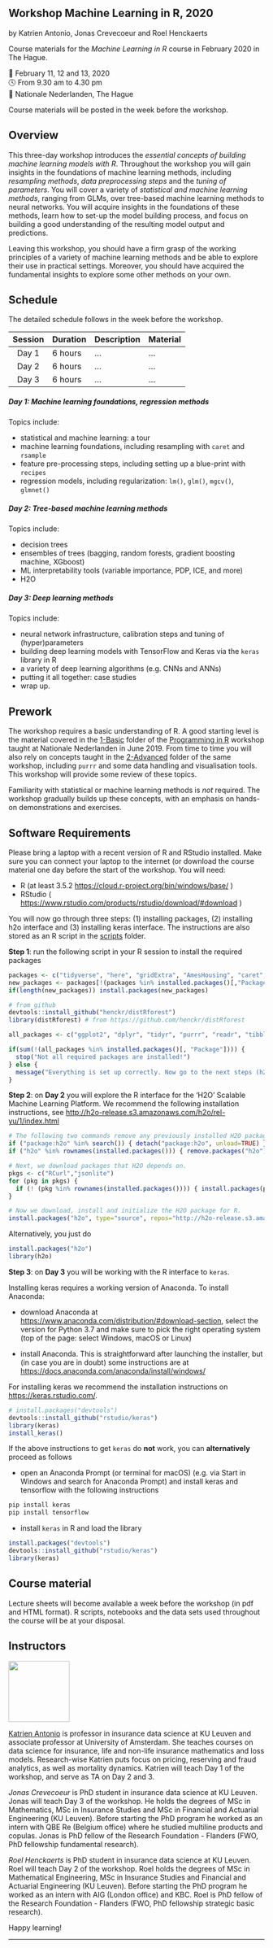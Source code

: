 
## Workshop Machine Learning in R, 2020

by Katrien Antonio, Jonas Crevecoeur and Roel Henckaerts

Course materials for the *Machine Learning in R* course in February 2020
in The Hague.

📆 February 11, 12 and 13, 2020 <br> 🕓 From 9.30 am to 4.30 pm <br> 📍
Nationale Nederlanden, The Hague

Course materials will be posted in the week before the workshop.

## Overview

<p text-align="justify">

This three-day workshop introduces the *essential concepts of building
machine learning models with R*. Throughout the workshop you will gain
insights in the foundations of machine learning methods, including
*resampling methods*, *data preprocessing steps* and the *tuning of
parameters*. You will cover a variety of *statistical and machine
learning methods*, ranging from GLMs, over tree-based machine learning
methods to neural networks. You will acquire insights in the foundations
of these methods, learn how to set-up the model building process, and
focus on building a good understanding of the resulting model output and
predictions.

</p>

<p align="justify">

Leaving this workshop, you should have a firm grasp of the working
principles of a variety of machine learning methods and be able to
explore their use in practical settings. Moreover, you should have
acquired the fundamental insights to explore some other methods on your
own.

</p>

## Schedule

The detailed schedule follows in the week before the workshop.

| Session | Duration | Description | Material |
| :-----: | -------- | ----------- | -------- |
|  Day 1  | 6 hours  | …           | …        |
|  Day 2  | 6 hours  | …           | …        |
|  Day 3  | 6 hours  | …           | …        |

##### Day 1: Machine learning foundations, regression methods

Topics include:

  - statistical and machine learning: a tour
  - machine learning foundations, including resampling with `caret` and
    `rsample`
  - feature pre-processing steps, including setting up a blue-print with
    `recipes`
  - regression models, including regularization: `lm()`, `glm()`,
    `mgcv()`, `glmnet()`

##### Day 2: Tree-based machine learning methods

Topics include:

  - decision trees
  - ensembles of trees (bagging, random forests, gradient boosting
    machine, XGboost)
  - ML interpretability tools (variable importance, PDP, ICE, and more)
  - H2O

##### Day 3: Deep learning methods

Topics include:

  - neural network infrastructure, calibration steps and tuning of
    (hyper)parameters
  - building deep learning models with TensorFlow and Keras via the
    `keras` library in R
  - a variety of deep learning algorithms (e.g. CNNs and ANNs)
  - putting it all together: case studies
  - wrap up.

## Prework

<p align="justify">

The workshop requires a basic understanding of R. A good starting level
is the material covered in the
[1-Basic](https://github.com/katrienantonio/workshop-R/tree/master/1%20-%20Basic%20R)
folder of the [Programming in
R](https://github.com/katrienantonio/workshop-R) workshop taught at
Nationale Nederlanden in June 2019. From time to time you will also rely
on concepts taught in the
[2-Advanced](https://github.com/katrienantonio/workshop-R/tree/master/2%20-%20Advanced%20R)
folder of the same workshop, including `purrr` and some data handling
and visualisation tools. This workshop will provide some review of these
topics.

</p>

Familiarity with statistical or machine learning methods is *not*
required. The workshop gradually builds up these concepts, with an
emphasis on hands-on demonstrations and exercises.

## Software Requirements

Please bring a laptop with a recent version of R and RStudio installed.
Make sure you can connect your laptop to the internet (or download the
course material one day before the start of the workshop. You will need:

  - R (at least 3.5.2 <https://cloud.r-project.org/bin/windows/base/> )
  - RStudio (
    <https://www.rstudio.com/products/rstudio/download/#download> )

You will now go through three steps: (1) installing packages, (2)
installing h2o interface and (3) installing keras interface. The
instructions are also stored as an R script in the
[scripts](https://github.com/katrienantonio/workshop-ML/tree/master/scripts)
folder.

**Step 1**: run the following script in your R session to install the
required packages

``` r
packages <- c("tidyverse", "here", "gridExtra", "AmesHousing", "caret", "rsample", "broom", "recipes", "mgcv", "glmnet", "evtree", "classInt", "rgdal", "RColorBrewer", "ggmap", "grid", "rpart", "rpart.plot", "rpart.utils", "vip", "pdp", "ipred", "ranger", "gbm", "xgboost", "gganimate", "transformr", "zeallot", "sp", "tmap", "partykit", "rattle", "sf", "leaflet", "devtools", "Rtools")
new_packages <- packages[!(packages %in% installed.packages()[,"Package"])]
if(length(new_packages)) install.packages(new_packages)

# from github
devtools::install_github("henckr/distRforest")
library(distRforest) # from https://github.com/henckr/distRforest

all_packages <- c("ggplot2", "dplyr", "tidyr", "purrr", "readr", "tibble", "lubridate", "here", "gridExtra", "AmesHousing", "caret", "rsample", "broom", "recipes", "mgcv", "glmnet", "evtree", "classInt", "rgdal", "RColorBrewer", "ggmap", "grid", "rpart", "RColorBrewer", "ggmap", "grid", "gridExtra", "rpart", "rpart.plot", "rpart.utils", "vip", "pdp", "ipred", "ranger", "gbm", "xgboost", "gganimate", "transformr", "zeallot", "sp", "tmap", "partykit", "rattle", "sf", "leaflet", "devtools", "Rtools", "distRforest")

if(sum(!(all_packages %in% installed.packages()[, "Package"]))) {
  stop("Not all required packages are installed!")
} else {
  message("Everything is set up correctly. Now go to the next steps (h2o and keras).")
}
```

**Step 2**: on **Day 2** you will explore the R interface for the ‘H2O’
Scalable Machine Learning Platform. We recommend the following
installation instructions, see
<http://h2o-release.s3.amazonaws.com/h2o/rel-yu/1/index.html>

``` r
# The following two commands remove any previously installed H2O packages for R.
if ("package:h2o" %in% search()) { detach("package:h2o", unload=TRUE) }
if ("h2o" %in% rownames(installed.packages())) { remove.packages("h2o") }

# Next, we download packages that H2O depends on.
pkgs <- c("RCurl","jsonlite")
for (pkg in pkgs) {
  if (! (pkg %in% rownames(installed.packages()))) { install.packages(pkg) }
}

# Now we download, install and initialize the H2O package for R.
install.packages("h2o", type="source", repos="http://h2o-release.s3.amazonaws.com/h2o/rel-yu/1/R")
```

Alternatively, you just do

``` r
install.packages("h2o")
library(h2o)
```

**Step 3**: on **Day 3** you will be working with the R interface to `keras`. 

Installing keras requires a working version of Anaconda. To install Anaconda:
- download Anaconda at
    <https://www.anaconda.com/distribution/#download-section>, select
    the version for Python 3.7 and make sure to pick the right operating
    system (top of the page: select Windows, macOS or Linux)

- install Anaconda. This is straightforward after launching the
    installer, but (in case you are in doubt) some instructions are at
    <https://docs.anaconda.com/anaconda/install/windows/>

For installing keras we recommend the installation instructions on
<https://keras.rstudio.com/>.

``` r
# install.packages("devtools")
devtools::install_github("rstudio/keras")
library(keras)
install_keras()
```

If the above instructions to get `keras` do **not** work, you can
**alternatively** proceed as follows

  - open an Anaconda Prompt (or terminal for macOS) (e.g. via Start in
    Windows and search for Anaconda Prompt) and install keras and
    tensorflow with the following instructions

<!-- end list -->

``` python
pip install keras 
pip install tensorflow
```

  - install `keras` in R and load the library

<!-- end list -->

``` r
install.packages("devtools")
devtools::install_github("rstudio/keras")
library(keras)
```

## Course material

Lecture sheets will become available a week before the workshop (in pdf
and HTML format). R scripts, notebooks and the data sets used throughout
the course will be at your disposal.

## Instructors

<img src="img/Katrien.jpg" width="120"/>

<p align="justify">

[Katrien Antonio](https://katrienantonio.github.io/) is professor in
insurance data science at KU Leuven and associate professor at
University of Amsterdam. She teaches courses on data science for
insurance, life and non-life insurance mathematics and loss models.
Research-wise Katrien puts focus on pricing, reserving and fraud
analytics, as well as mortality dynamics. Katrien will teach Day 1 of
the workshop, and serve as TA on Day 2 and 3.

</p>

<p align="justify">

*Jonas Crevecoeur* is PhD student in insurance data science at KU
Leuven. Jonas will teach Day 3 of the workshop. He holds the degrees of
MSc in Mathematics, MSc in Insurance Studies and MSc in Financial and
Actuarial Engineering (KU Leuven). Before starting the PhD program he
worked as an intern with QBE Re (Belgium office) where he studied
multiline products and copulas. Jonas is PhD fellow of the Research
Foundation - Flanders (FWO, PhD fellowship fundamental research).

</p>

<p align="justify">

*Roel Henckaerts* is PhD student in insurance data science at KU Leuven.
Roel will teach Day 2 of the workshop. Roel holds the degrees of MSc in
Mathematical Engineering, MSc in Insurance Studies and Financial and
Actuarial Engineering (KU Leuven). Before starting the PhD program he
worked as an intern with AIG (London office) and KBC. Roel is PhD fellow
of the Research Foundation - Flanders (FWO, PhD fellowship strategic
basic research).

</p>

Happy learning\!

-----
